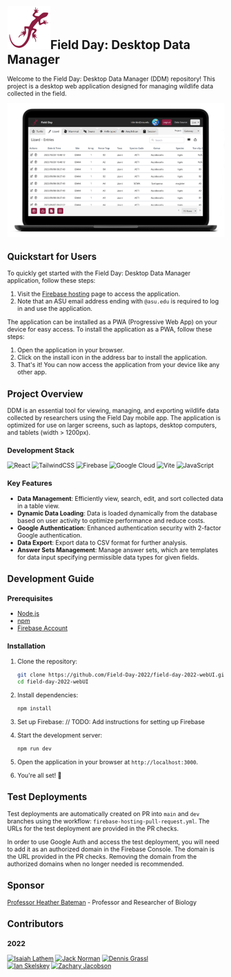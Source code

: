 # <img src="./public/logo.svg" alt="Field Day Logo" width="100">Field Day: Desktop Data Manager

Welcome to the Field Day: Desktop Data Manager (DDM) repository! This project is a desktop web application designed for managing wildlife data collected in the field.

![Device Mockup](./public/mockup.png)

## Quickstart for Users

To quickly get started with the Field Day: Desktop Data Manager application, follow these steps:

1. Visit the [Firebase hosting](https://asu-field-day-webui.web.app/) page to access the application.
2. Note that an ASU email address ending with `@asu.edu` is required to log in and use the application.

The application can be installed as a PWA (Progressive Web App) on your device for easy access. To install the application as a PWA, follow these steps:

1. Open the application in your browser.
2. Click on the install icon in the address bar to install the application.
3. That's it! You can now access the application from your device like any other app.

## Project Overview

DDM is an essential tool for viewing, managing, and exporting wildlife data collected by researchers using the Field Day mobile app. The application is optimized for use on larger screens, such as laptops, desktop computers, and tablets (width > 1200px).

### Development Stack

![React](https://img.shields.io/badge/react-%2320232a.svg?style=for-the-badge&logo=react&logoColor=%2361DAFB) ![TailwindCSS](https://img.shields.io/badge/tailwindcss-%2338B2AC.svg?style=for-the-badge&logo=tailwind-css&logoColor=white) ![Firebase](https://img.shields.io/badge/firebase-%23039BE5.svg?style=for-the-badge&logo=firebase) ![Google Cloud](https://img.shields.io/badge/google_cloud-%234285F4.svg?style=for-the-badge&logo=google-cloud&logoColor=white) ![Vite](https://img.shields.io/badge/vite-%23007ACC.svg?style=for-the-badge&logo=vite&logoColor=white) ![JavaScript](https://img.shields.io/badge/javascript-%23F7DF1E.svg?style=for-the-badge&logo=javascript&logoColor=black)

### Key Features

-   **Data Management**: Efficiently view, search, edit, and sort collected data in a table view.
-   **Dynamic Data Loading**: Data is loaded dynamically from the database based on user activity to optimize performance and reduce costs.
-   **Google Authentication**: Enhanced authentication security with 2-factor Google authentication.
-   **Data Export**: Export data to CSV format for further analysis.
-   **Answer Sets Management**: Manage answer sets, which are templates for data input specifying permissible data types for given fields.

## Development Guide

### Prerequisites

-   [Node.js](https://nodejs.org/en/download/)
-   [npm](https://www.npmjs.com/get-npm)
-   [Firebase Account](https://firebase.google.com/)

### Installation

1. Clone the repository:
    ```bash
    git clone https://github.com/Field-Day-2022/field-day-2022-webUI.git
    cd field-day-2022-webUI
    ```
2. Install dependencies:
    ```bash
    npm install
    ```
3. Set up Firebase:
   // TODO: Add instructions for setting up Firebase

4. Start the development server:
    ```bash
    npm run dev
    ```
5. Open the application in your browser at `http://localhost:3000`.
6. You're all set! 🎉

## Test Deployments

Test deployments are automatically created on PR into `main` and `dev` branches using the workflow: `firebase-hosting-pull-request.yml`. The URLs for the test deployment are provided in the PR checks.

In order to use Google Auth and access the test deployment, you will need to add it as an authorized domain in the Firebase Console. The domain is the URL provided in the PR checks. Removing the domain from the authorized domains when no longer needed is recommended.

## Sponsor

[Professor Heather Bateman](https://www.linkedin.com/in/heather-bateman-68341013/) - Professor and Researcher of Biology

## Contributors

### 2022

<a href="https://github.com/ilathem"><img src="https://github.com/ilathem.png" width="50" height="50" alt="Isaiah Lathem"></a>
<a href="https://github.com/jakBkwik"><img src="https://github.com/jakBkwik.png" width="50" height="50" alt="Jack Norman"></a>
<a href="https://github.com/realdgrassl"><img src="https://github.com/realdgrassl.png" width="50" height="50" alt="Dennis Grassl"></a>  
<a href="https://github.com/ianskelskey"><img src="https://github.com/ianskelskey.png" width="50" height="50" alt="Ian Skelskey"></a>
<a href="https://github.com/zacharyjacobson"><img src="https://github.com/zacharyjacobson.png" width="50" height="50" alt="Zachary Jacobson"></a>
